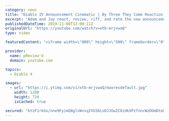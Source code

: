 ```yaml
---
category: news
title: "Diablo IV Announcement Cinematic | By Three They Come Reaction / Review / Rating"
excerpt: "Adam and Jay react, review, riff, and rate the new announcement cinematic everyone wanted to see last year at Blizzcon, Diablo IV 'By Three They Come'."
publishedDateTime: 2019-11-08T12:00:11Z
originalUrl: "https://youtube.com/watch?v=otb-mrjvwaQ"
type: video

featuredContent: "<iframe width=\"800\" height=\"500\" frameborder=\"0\" src=\"https://www.youtube.com/embed/otb-mrjvwaQ\" allow=\"accelerometer; autoplay; encrypted-media; gyroscope; picture-in-picture\" allowfullscreen></iframe>"

provider:
  name: pReview'd
  domain: youtube.com

topics:
  - Diablo 4

images:
  - url: "https://i.ytimg.com/vi/otb-mrjvwaQ/maxresdefault.jpg"
    width: 1280
    height: 720
    isCached: true

secured: "kYzF1rkGx/nne9FyimQ8glnWvsqIVU36LsDJJGwZC0iHkXPzfnncWzDUmDtoQsXPIbH/f6thIXdubMHC6AcHfiy4LYn/qhIe+i9P6IczgUoExoqX29YLAet+s2jSp+QsQcxMcRs/C+iyzfQmsFYQgU/XnK5j30IjboP2I2IoFt4C7CfRaLMDAFsUNw7YhHk2qm1Pb5UKV/z+uLrt5ARc1Y0x2pZydX9AQVjRVekN3F2B4tLbjVLFzw3OcOs+0fJxcqDreSgpHg21ArZCo7DFJDrweu0snMCYCgKeoFcUnXy0SMnuvHxkDYxhYAlbRq4jikaSRXXzfwMC5zize8YX8eNRlfqII0x2kr+uq1oePB/ahwXhlf4rZuwkPIkGXDSy8QVv1Dkv0OZJwQIBFKyf5v7yjmoaw2VlHLQbSDcjS+h4E5kJx5yKjKJx+UM7C3x8;ASNHAwjdKqVhIe7megxF1g=="
---
```


